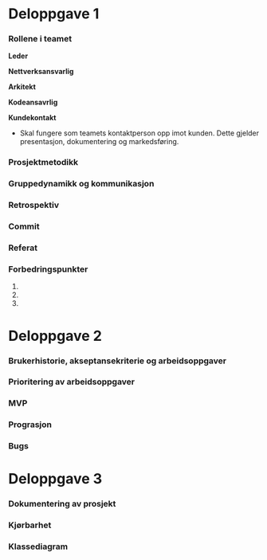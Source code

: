 # Deloppgave 1

### Rollene i teamet


**Leder**

**Nettverksansvarlig**

**Arkitekt**

**Kodeansavrlig**


**Kundekontakt**
- Skal fungere som teamets kontaktperson opp imot kunden. Dette gjelder presentasjon, dokumentering og markedsføring.

### Prosjektmetodikk


### Gruppedynamikk og kommunikasjon


### Retrospektiv


### Commit


### Referat


### Forbedringspunkter
1.
2.
3. 


# Deloppgave 2

### Brukerhistorie, akseptansekriterie og arbeidsoppgaver


### Prioritering av arbeidsoppgaver


### MVP


### Prograsjon


### Bugs



# Deloppgave 3

### Dokumentering av prosjekt

### Kjørbarhet


### Klassediagram


### 
